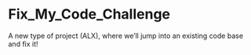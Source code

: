# Fix_My_Code_Challenge

A new type of project (ALX), where we’ll jump into an existing code base and fix it!
